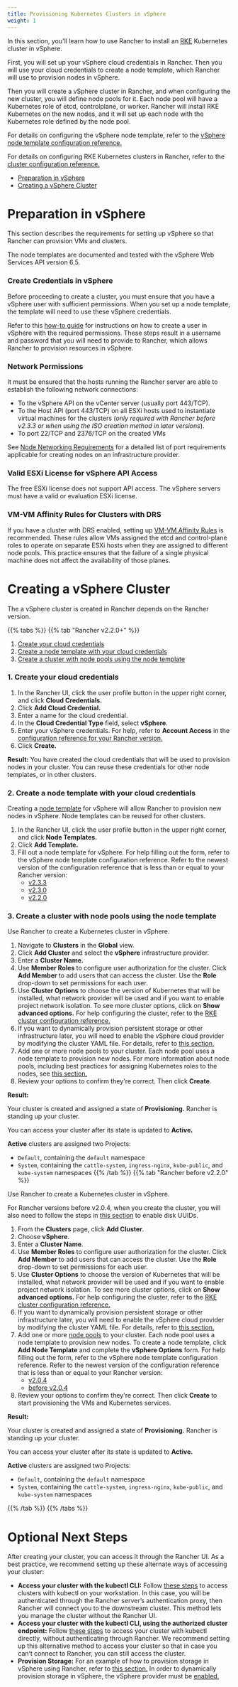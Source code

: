 ```yaml
---
title: Provisioning Kubernetes Clusters in vSphere
weight: 1
---
```


In this section, you'll learn how to use Rancher to install an [RKE]({{<baseurl>}}/rke/latest/en/)  Kubernetes cluster in vSphere.

First, you will set up your vSphere cloud credentials in Rancher. Then you will use your cloud credentials to create a node template, which Rancher will use to provision nodes in vSphere. 

Then you will create a vSphere cluster in Rancher, and when configuring the new cluster, you will define node pools for it. Each node pool will have a Kubernetes role of etcd, controlplane, or worker. Rancher will install RKE Kubernetes on the new nodes, and it will set up each node with the Kubernetes role defined by the node pool.

For details on configuring the vSphere node template, refer to the [vSphere node template configuration reference.]({{<baseurl>}}/rancher/v2.0-v2.4/en/cluster-provisioning/rke-clusters/node-pools/vsphere/provisioning-vsphere-clusters/node-template-reference/)

For details on configuring RKE Kubernetes clusters in Rancher, refer to the [cluster configuration reference.]({{<baseurl>}}/rancher/v2.0-v2.4/en/cluster-provisioning/rke-clusters/options)

- [Preparation in vSphere](#preparation-in-vsphere)
- [Creating a vSphere Cluster](#creating-a-vsphere-cluster)

# Preparation in vSphere

This section describes the requirements for setting up vSphere so that Rancher can provision VMs and clusters.

The node templates are documented and tested with the vSphere Web Services API version 6.5.

### Create Credentials in vSphere

Before proceeding to create a cluster, you must ensure that you have a vSphere user with sufficient permissions. When you set up a node template, the template will need to use these vSphere credentials.

Refer to this [how-to guide]({{<baseurl>}}/rancher/v2.0-v2.4/en/cluster-provisioning/rke-clusters/node-pools/vsphere/provisioning-vsphere-clusters/creating-credentials) for instructions on how to create a user in vSphere with the required permissions. These steps result in a username and password that you will need to provide to Rancher, which allows Rancher to provision resources in vSphere.

### Network Permissions

It must be ensured that the hosts running the Rancher server are able to establish the following network connections:

- To the vSphere API on the vCenter server (usually port 443/TCP).
- To the Host API (port 443/TCP) on all ESXi hosts used to instantiate virtual machines for the clusters (*only required with Rancher before v2.3.3 or when using the ISO creation method in later versions*).
- To port 22/TCP and 2376/TCP on the created VMs

See [Node Networking Requirements]({{<baseurl>}}/rancher/v2.0-v2.4/en/cluster-provisioning/node-requirements/#networking-requirements) for a detailed list of port requirements applicable for creating nodes on an infrastructure provider.

### Valid ESXi License for vSphere API Access

The free ESXi license does not support API access. The vSphere servers must have a valid or evaluation ESXi license.

### VM-VM Affinity Rules for Clusters with DRS

If you have a cluster with DRS enabled, setting up [VM-VM Affinity Rules](https://docs.vmware.com/en/VMware-vSphere/6.5/com.vmware.vsphere.resmgmt.doc/GUID-7297C302-378F-4AF2-9BD6-6EDB1E0A850A.html) is recommended. These rules allow VMs assigned the etcd and control-plane roles to operate on separate ESXi hosts when they are assigned to different node pools. This practice ensures that the failure of a single physical machine does not affect the availability of those planes.

# Creating a vSphere Cluster

The a vSphere cluster is created in Rancher depends on the Rancher version.

{{% tabs %}}
{{% tab "Rancher v2.2.0+" %}}
1. [Create your cloud credentials](#1-create-your-cloud-credentials)
2. [Create a node template with your cloud credentials](#2-create-a-node-template-with-your-cloud-credentials)
3. [Create a cluster with node pools using the node template](#3-create-a-cluster-with-node-pools-using-the-node-template)

### 1. Create your cloud credentials

1. In the Rancher UI, click the user profile button in the upper right corner, and click **Cloud Credentials.**
1. Click **Add Cloud Credential.**
1. Enter a name for the cloud credential.
1. In the **Cloud Credential Type** field, select **vSphere**.
1. Enter your vSphere credentials. For help, refer to **Account Access** in the [configuration reference for your Rancher version.]({{<baseurl>}}/rancher/v2.0-v2.4/en/cluster-provisioning/rke-clusters/node-pools/vsphere/vsphere-node-template-config/)
1. Click **Create.**

**Result:** You have created the cloud credentials that will be used to provision nodes in your cluster. You can reuse these credentials for other node templates, or in other clusters. 

### 2. Create a node template with your cloud credentials

Creating a [node template]({{<baseurl>}}/rancher/v2.0-v2.4/en/cluster-provisioning/rke-clusters/node-pools/#node-templates) for vSphere will allow Rancher to provision new nodes in vSphere. Node templates can be reused for other clusters.

1. In the Rancher UI, click the user profile button in the upper right corner, and click **Node Templates.**
1. Click **Add Template.**
1. Fill out a node template for vSphere. For help filling out the form, refer to the vSphere node template configuration reference. Refer to the newest version of the configuration reference that is less than or equal to your Rancher version:
    - [v2.3.3]({{<baseurl>}}/rancher/v2.0-v2.4/en/cluster-provisioning/rke-clusters/node-pools/vsphere/vsphere-node-template-config/v2.3.3)
    - [v2.3.0]({{<baseurl>}}/rancher/v2.0-v2.4/en/cluster-provisioning/rke-clusters/node-pools/vsphere/vsphere-node-template-config/v2.3.0)
    - [v2.2.0]({{<baseurl>}}/rancher/v2.0-v2.4/en/cluster-provisioning/rke-clusters/node-pools/vsphere/vsphere-node-template-config/v2.2.0)

### 3. Create a cluster with node pools using the node template

Use Rancher to create a Kubernetes cluster in vSphere.

1. Navigate to **Clusters** in the **Global** view.
1. Click **Add Cluster** and select the **vSphere** infrastructure provider.
1. Enter a **Cluster Name.**
1. Use **Member Roles** to configure user authorization for the cluster. Click **Add Member** to add users that can access the cluster. Use the **Role** drop-down to set permissions for each user.
1. Use **Cluster Options** to choose the version of Kubernetes that will be installed, what network provider will be used and if you want to enable project network isolation. To see more cluster options, click on **Show advanced options.** For help configuring the cluster, refer to the [RKE cluster configuration reference.]({{<baseurl>}}/rancher/v2.0-v2.4/en/cluster-provisioning/rke-clusters/options)
1. If you want to dynamically provision persistent storage or other infrastructure later, you will need to enable the vSphere cloud provider by modifying the cluster YAML file. For details, refer to [this section.]({{<baseurl>}}/rancher/v2.0-v2.4/en/cluster-provisioning/rke-clusters/cloud-providers/vsphere)
1. Add one or more node pools to your cluster. Each node pool uses a node template to provision new nodes. For more information about node pools, including best practices for assigning Kubernetes roles to the nodes, see [this section.]({{<baseurl>}}/rancher/v2.0-v2.4/en/cluster-provisioning/rke-clusters/node-pools/#node-pools)
1. Review your options to confirm they're correct. Then click **Create**.

**Result:** 

Your cluster is created and assigned a state of **Provisioning.** Rancher is standing up your cluster.

You can access your cluster after its state is updated to **Active.**

**Active** clusters are assigned two Projects: 

- `Default`, containing the `default` namespace
- `System`, containing the `cattle-system`, `ingress-nginx`, `kube-public`, and `kube-system` namespaces
{{% /tab %}}
{{% tab "Rancher before v2.2.0" %}}

Use Rancher to create a Kubernetes cluster in vSphere.

For Rancher versions before v2.0.4, when you create the cluster, you will also need to follow the steps in [this section](http://localhost:9001/rancher/v2.0-v2.4/en/cluster-provisioning/rke-clusters/node-pools/vsphere/vpshere-node-template-config/prior-to-2.0.4/#disk-uuids) to enable disk UUIDs.

1. From the **Clusters** page, click **Add Cluster**.
1. Choose **vSphere**.
1. Enter a **Cluster Name**.
1. Use **Member Roles** to configure user authorization for the cluster. Click **Add Member** to add users that can access the cluster. Use the **Role** drop-down to set permissions for each user.
1. Use **Cluster Options** to choose the version of Kubernetes that will be installed, what network provider will be used and if you want to enable project network isolation. To see more cluster options, click on **Show advanced options.** For help configuring the cluster, refer to the [RKE cluster configuration reference.]({{<baseurl>}}/rancher/v2.0-v2.4/en/cluster-provisioning/rke-clusters/options)
1. If you want to dynamically provision persistent storage or other infrastructure later, you will need to enable the vSphere cloud provider by modifying the cluster YAML file. For details, refer to [this section.]({{<baseurl>}}/rancher/v2.0-v2.4/en/cluster-provisioning/rke-clusters/cloud-providers/vsphere)
1. Add one or more [node pools]({{<baseurl>}}/rancher/v2.0-v2.4/en/cluster-provisioning/rke-clusters/node-pools/#node-pools) to your cluster. Each node pool uses a node template to provision new nodes. To create a node template, click **Add Node Template** and complete the **vSphere Options** form. For help filling out the form, refer to the vSphere node template configuration reference. Refer to the newest version of the configuration reference that is less than or equal to your Rancher version:
    - [v2.0.4]({{<baseurl>}}/rancher/v2.0-v2.4/en/cluster-provisioning/rke-clusters/node-pools/vsphere/vsphere-node-template-config/v2.0.4)
    - [before v2.0.4]({{<baseurl>}}/rancher/v2.0-v2.4/en/cluster-provisioning/rke-clusters/node-pools/vsphere/vsphere-node-template-config/prior-to-2.0.4) 
1. Review your options to confirm they're correct. Then click **Create** to start provisioning the VMs and Kubernetes services.

**Result:** 

Your cluster is created and assigned a state of **Provisioning.** Rancher is standing up your cluster.

You can access your cluster after its state is updated to **Active.**

**Active** clusters are assigned two Projects: 

- `Default`, containing the `default` namespace
- `System`, containing the `cattle-system`, `ingress-nginx`, `kube-public`, and `kube-system` namespaces

{{% /tab %}}
{{% /tabs %}}




# Optional Next Steps

After creating your cluster, you can access it through the Rancher UI. As a best practice, we recommend setting up these alternate ways of accessing your cluster:

- **Access your cluster with the kubectl CLI:** Follow [these steps]({{<baseurl>}}/rancher/v2.0-v2.4/en/cluster-admin/cluster-access/kubectl/#accessing-clusters-with-kubectl-on-your-workstation) to access clusters with kubectl on your workstation. In this case, you will be authenticated through the Rancher server’s authentication proxy, then Rancher will connect you to the downstream cluster. This method lets you manage the cluster without the Rancher UI.
- **Access your cluster with the kubectl CLI, using the authorized cluster endpoint:** Follow [these steps]({{<baseurl>}}/rancher/v2.0-v2.4/en/cluster-admin/cluster-access/kubectl/#authenticating-directly-with-a-downstream-cluster) to access your cluster with kubectl directly, without authenticating through Rancher. We recommend setting up this alternative method to access your cluster so that in case you can’t connect to Rancher, you can still access the cluster.
- **Provision Storage:** For an example of how to provision storage in vSphere using Rancher, refer to [this section.]({{<baseurl>}}/rancher/v2.0-v2.4/en/cluster-admin/volumes-and-storage/examples/vsphere) In order to dynamically provision storage in vSphere, the vSphere provider must be [enabled.]({{<baseurl>}}/rancher/v2.0-v2.4/en/cluster-provisioning/rke-clusters/cloud-providers/vsphere)